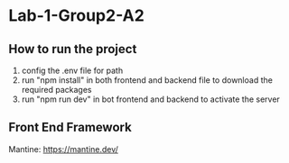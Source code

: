 # Lab-1-Group2-A2

## How to run the project

1. config the .env file for path
2. run "npm install" in both frontend and backend file to download the required packages
3. run "npm run dev" in bot frontend and backend to activate the server

## Front End Framework

Mantine: https://mantine.dev/

